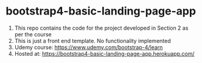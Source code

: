 # bootstrap4-basic-landing-page-app

1. This repo contains the code for the project developed in Section 2 as per the course
2. This is just a front end template. No functionality implemented
3. Udemy course: https://www.udemy.com/bootstrap-4/learn
4. Hosted at: https://bootstrap4-basic-landing-page-app.herokuapp.com/
